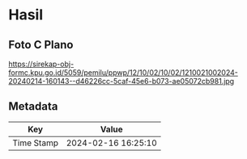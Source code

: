 # Hasil

## Foto C Plano

https://sirekap-obj-formc.kpu.go.id/5059/pemilu/ppwp/12/10/02/10/02/1210021002024-20240214-160143--d46226cc-5caf-45e6-b073-ae05072cb981.jpg


## Metadata

| Key        | Value               |
| ---------- | ------------------- |
| Time Stamp | 2024-02-16 16:25:10 |



